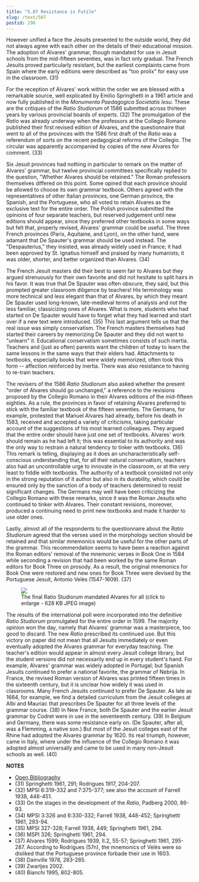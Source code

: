 ```yaml
---
title: "5.07 Resistance is Futile"
slug: /text/507
postid: 296
---
```

However unified a face the Jesuits presented to the outside world, they did not always agree with each other on the details of their educational mission. The adoption of Alvares' grammar, though mandated for use in Jesuit schools from the mid-fifteen seventies, was in fact only gradual. The French Jesuits proved particularly resistant, but the earliest complaints came from Spain where the early editions were described as "too prolix" for easy use in the classroom. (31)

For the reception of Alvares' work within the order we are blessed with a remarkable source, well explicated by Emilio Springhetti in a 1961 article and now fully published in the *Monumenta Paedagogica Societatis Iesu*. These are the critiques of the *Ratio Studiorum* of 1586 submitted across thirteen years by various provincial boards of experts. (32) The promulgation of the *Ratio* was already underway when the professors at the Collegio Romano published their first revised edition of Alvares, and the questionnaire that went to all of the provinces with the 1586 first draft of the *Ratio* was a referendum of sorts on the recent pedagogical reforms of the Collegio. The circular was apparently accompanied by copies of the new Alvares for comment. (33)

Six Jesuit provinces had nothing in particular to remark on the matter of Alvares' grammar, but twelve provincial committees specifically replied to the question, "Whether Alvares should be retained." The Roman professors themselves differed on this point. Some opined that each province should be allowed to choose its own grammar textbook. Others agreed with the representatives of other Italian provinces, one German province, the Spanish, and the Portuguese, who all voted to retain Alvares as the exclusive text for the entire order. The Polish province submitted the opinions of four separate teachers, but reserved judgement until new editions should appear, since they preferred other textbooks in some ways but felt that, properly revised, Alvares' grammar could be useful. The three French provinces (Paris, Aquitaine, and Lyon), on the other hand, were adamant that De Spauter's grammar should be used instead. The "Despauterius," they insisted, was already widely used in France; it had been approved by St. Ignatius himself and praised by many humanists; it was older, shorter, and better organized than Alvares. (34)

The French Jesuit masters did their best to seem fair to Alvares but they argued strenuously for their own favorite and did not hesitate to split hairs in his favor. It was true that De Spauter was often obscure, they said, but this prompted greater classroom diligence by teachers! His terminology was more technical and less elegant than that of Alvares, by which they meant De Spauter used long-known, late-medieval terms of analysis and not the less familiar, classicizing ones of Alvares. What is more, students who had started on De Spauter would have to forget what they had learned and start over if a new text were introduced. (35) This last argument tells us that the real issue was simply conservatism. The French masters themselves had started their careers by memorizing De Spauter and they did not want to "unlearn" it. Educational conservatism sometimes consists of such inertia. Teachers and (just as often) parents want the children of today to learn the same lessons in the same ways that their elders had. Attachments to textbooks, especially books that were widely memorized, often took this form -- affection reinforced by inertia. There was also resistance to having to re-train teachers.

The revisers of the 1586 *Ratio Studiorum* also asked whether the present "order of Alvares should go unchanged," a reference to the revisions proposed by the Collegio Romano in their Alvares editions of the mid-fifteen eighties. As a rule, the provinces in favor of retaining Alvares preferred to stick with the familiar textbook of the fifteen seventies. The Germans, for example, protested that Manuel Alvares had already, before his death in 1583, received and accepted a variety of criticisms, taking particular account of the suggestions of his most learned colleagues. They argued that the entire order should have just one set of textbooks. Alvares' work should remain as he had left it; this was essential to its authority and was the only way to restrain a natural tendency to tinker with textbooks. (36) This remark is telling, displaying as it does an uncharacteristically self-conscious understanding that, for all their natural conservatism, teachers also had an uncontrollable urge to innovate in the classroom, or at the very least to fiddle with textbooks. The authority of a textbook consisted not only in the strong reputation of it author but also in its durability, which could be ensured only by the sanction of a body of teachers determined to resist significant changes. The Germans may well have been criticizing the Collegio Romano with these remarks, since it was the Roman Jesuits who continued to tinker with Alvares. Their constant revisions, moreover, produced a continuing need to print new textbooks and made it harder to use older ones.

Lastly, almost all of the respondents to the questionnaire about the *Ratio Studiorum* agreed that the verses used in the morphology section should be retained and that similar mnemonics would be useful for the other parts of the grammar. This recommendation seems to have been a reaction against the Roman editors' removal of the mnemonic verses in Book One in 1584 while seconding a revision that had been worked by the same Roman editors for Book Three on prosody. As a result, the original mnemonics for Book One were restored and new ones for Book Three were devised by the Portuguese Jesuit, Antonio Velès (1547-1609). (37)


<figure class="mkdn-figure">
    <div onClick="createLightbox('/images_full/5.00_Chapter_Five/HFS_094.01.jpg','The final Ratio Studiorum mandated Alvares for all (click to enlarge - 628 KB JPEG image)')" class="mkdn-image-link" id="lbimage">
    <img class="mkdn-image" src="/images_full/5.00_Chapter_Five/HFS_094.01.jpg" />
    <figcaption class="mkdn-figcaption">The final Ratio Studiorum mandated Alvares for all (click to enlarge - 628 KB JPEG image)</figcaption>
    </div>
</figure>

The results of the international poll were incorporated into the definitive *Ratio Studiorum* promulgated for the entire order in 1599. The majority opinion won the day, namely that Alvares' grammar was a masterpiece, too good to discard. The new *Ratio* prescribed its continued use. But this victory on paper did not mean that all Jesuits immediately or even eventually adopted the Alvares grammar for everyday teaching. The teacher's edition would appear in almost every Jesuit college library, but the student versions did not necessarily end up in every student's hand. For example, Alvares' grammar was widely adopted in Portugal; but Spanish Jesuits continued to prefer a national favorite, the grammar of Nebrija. In France, the revised Roman version of Alvares was printed fifteen times in the sixteenth century, but it is unclear how widely it was used in classrooms. Many French Jesuits continued to prefer De Spauter. As late as 1664, for example, we find a detailed curriculum from the Jesuit colleges at Albi and Mauriac that prescribes De Spauter for all three levels of the grammar course. (38) In New France, both De Spauter and the earlier Jesuit grammar by Codret were in use in the seventeenth century. (39) In Belgium and Germany, there was some resistance early on. (De Spauter, after all, was a Flemming, a native son.) But most of the Jesuit colleges east of the Rhine had adopted the Alvares grammar by 1620. Its real triumph, however, came in Italy, where under the influence of the Collegio Romano it was adopted almost universally and came to be used in many non-Jesuit schools as well. (40)

**NOTES**
* [Open Bibliography](/bibliography.pdf)
* (31) Springhetti 1961, 291; Rodrigues 1917, 204-207.
* (32) MPSI 6:319-332 and 7:375-377; see also the account of Farrell 1938, 448-451.
* (33) On the stages in the development of the *Ratio*, Padberg 2000, 86-93.
* (34) MPSI 3:326 and 6:330-332; Farrell 1938, 448-452; Springhetti 1961, 293-94.
* (35) MPSI 327-328; Farrell 1938, 449; Springhetti 1961, 294.
* (36) MSPI 326; Springhetti 1961, 294.
* (37) Alvares 1599; Rodrigues 1939, II.2, 55-57; Springhetti 1961, 295-287. According to Rodrigues (57n), the mnemonics of Velès were so disliked that the Portuguese province forbade their use in 1603.
* (38) Dainville 1978, 283-285.
* (39) Zwartjes 2002.
* (40) Bianchi 1995, 802-805.
